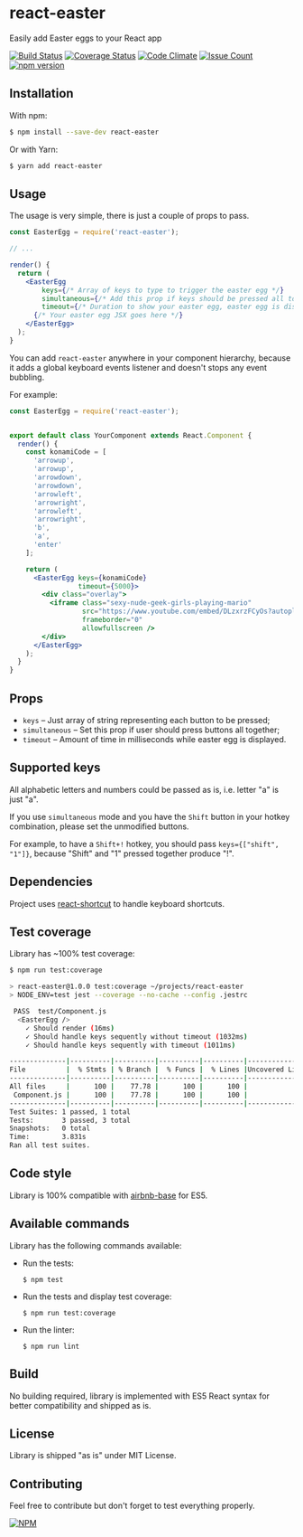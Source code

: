 # react-easter

Easily add Easter eggs to your React app


[![Build Status](https://travis-ci.org/devlato/react-easter.svg?branch=master)](https://travis-ci.org/devlato/react-easter)
[![Coverage Status](https://coveralls.io/repos/github/devlato/react-easter/badge.svg?branch=master)](https://coveralls.io/github/devlato/react-easter?branch=master)
[![Code Climate](https://codeclimate.com/github/devlato/react-easter/badges/gpa.svg)](https://codeclimate.com/github/devlato/react-easter)
[![Issue Count](https://codeclimate.com/github/devlato/react-easter/badges/issue_count.svg)](https://codeclimate.com/github/devlato/react-easter)
[![npm version](https://badge.fury.io/js/react-easter.svg)](https://badge.fury.io/js/react-easter)


## Installation

With npm:

```sh
$ npm install --save-dev react-easter
```

Or with Yarn:

```sh
$ yarn add react-easter
```


## Usage

The usage is very simple, there is just a couple of props to pass.

```jsx
const EasterEgg = require('react-easter');

// ...

render() {
  return (
    <EasterEgg
        keys={/* Array of keys to type to trigger the easter egg */}
        simultaneous={/* Add this prop if keys should be pressed all together */}
        timeout={/* Duration to show your easter egg, easter egg is displayed forever if prop is not set */}>
      {/* Your easter egg JSX goes here */}
    </EasterEgg>
  );
}
```

You can add `react-easter` anywhere in your component hierarchy, because it adds a global
keyboard events listener and doesn't stops any event bubbling.

For example:

```jsx
const EasterEgg = require('react-easter');


export default class YourComponent extends React.Component {
  render() {
    const konamiCode = [
      'arrowup',
      'arrowup',
      'arrowdown',
      'arrowdown',
      'arrowleft',
      'arrowright',
      'arrowleft',
      'arrowright',
      'b',
      'a',
      'enter'
    ];

    return (
      <EasterEgg keys={konamiCode}
                 timeout={5000}>
        <div class="overlay">
          <iframe class="sexy-nude-geek-girls-playing-mario"
                  src="https://www.youtube.com/embed/DLzxrzFCyOs?autoplay=1"
                  frameborder="0"
                  allowfullscreen />
        </div>
      </EasterEgg>
    );
  }
}
```


## Props

* `keys` – Just array of string representing each button to be pressed;
* `simultaneous` – Set this prop if user should press buttons all together;
* `timeout` – Amount of time in milliseconds while easter egg is displayed.


## Supported keys

All alphabetic letters and numbers could be passed as is, i.e. letter "a" is just "a".

If you use `simultaneous` mode and you have the `Shift` button in your hotkey combination,
please set the unmodified buttons.

For example, to have a `Shift+!` hotkey, you should pass `keys={["shift", "1"]}`,
because "Shift" and "1" pressed together produce "!".


## Dependencies

Project uses [react-shortcut](https://www.npmjs.com/package/react-shortcut) to handle keyboard shortcuts.


## Test coverage

Library has ~100% test coverage:

```sh
$ npm run test:coverage

> react-easter@1.0.0 test:coverage ~/projects/react-easter
> NODE_ENV=test jest --coverage --no-cache --config .jestrc

 PASS  test/Component.js
  <EasterEgg />
    ✓ Should render (16ms)
    ✓ Should handle keys sequently without timeout (1032ms)
    ✓ Should handle keys sequently with timeout (1011ms)

--------------|----------|----------|----------|----------|----------------|
File          |  % Stmts | % Branch |  % Funcs |  % Lines |Uncovered Lines |
--------------|----------|----------|----------|----------|----------------|
All files     |      100 |    77.78 |      100 |      100 |                |
 Component.js |      100 |    77.78 |      100 |      100 |                |
--------------|----------|----------|----------|----------|----------------|
Test Suites: 1 passed, 1 total
Tests:       3 passed, 3 total
Snapshots:   0 total
Time:        3.831s
Ran all test suites.
```


## Code style

Library is 100% compatible with [airbnb-base](https://www.npmjs.com/package/eslint-config-airbnb-base) for ES5.


## Available commands

Library has the following commands available:

* Run the tests:

  ```
  $ npm test
  ```

* Run the tests and display test coverage:

  ```
  $ npm run test:coverage
  ```

* Run the linter:

  ```
  $ npm run lint
  ```

## Build

No building required, library is implemented with ES5 React syntax for better compatibility and shipped as is.


## License

Library is shipped "as is" under MIT License.


## Contributing

Feel free to contribute but don't forget to test everything properly.


[![NPM](https://nodei.co/npm/react-easter.png?downloads=true&downloadRank=true&stars=true)](https://nodei.co/npm/react-easter/)
